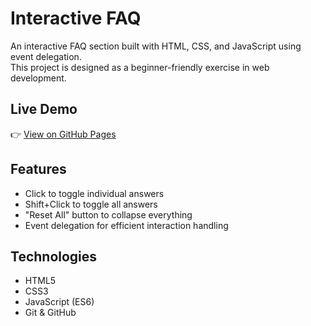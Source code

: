 # Interactive FAQ

An interactive FAQ section built with HTML, CSS, and JavaScript using event delegation.  
This project is designed as a beginner-friendly exercise in web development.

## Live Demo

👉 [View on GitHub Pages](https://your-username.github.io/interactive-faq)

## Features

- Click to toggle individual answers
- Shift+Click to toggle all answers
- "Reset All" button to collapse everything
- Event delegation for efficient interaction handling

## Technologies

- HTML5
- CSS3
- JavaScript (ES6)
- Git & GitHub
